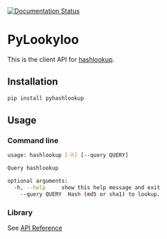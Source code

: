 [![Documentation Status](https://readthedocs.org/projects/pyhashlookup/badge/?version=latest)](https://pyhashlookup.readthedocs.io/en/latest/?badge=latest)

# PyLookyloo

This is the client API for [hashlookup](https://hashlookup.circl.lu/).

## Installation

```bash
pip install pyhashlookup
```

## Usage

### Command line

```bash
usage: hashlookup [-h] [--query QUERY]

Query hashlookup

optional arguments:
  -h, --help     show this help message and exit
    --query QUERY  Hash (md5 or sha1) to lookup.
```

### Library

See [API Reference](https://pyhashlookup.readthedocs.io/en/latest/api_reference.html)
